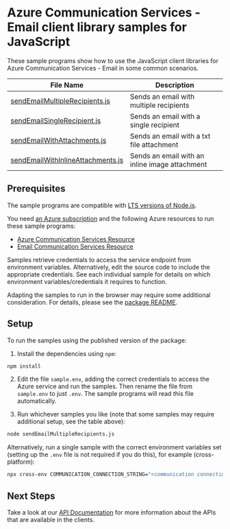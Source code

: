 # Azure Communication Services - Email client library samples for JavaScript

These sample programs show how to use the JavaScript client libraries for Azure Communication Services - Email in some common scenarios.

| **File Name**                                                       | **Description**                                |
| ------------------------------------------------------------------- | ---------------------------------------------- |
| [sendEmailMultipleRecipients.js][sendemailmultiplerecipients]       | Sends an email with multiple recipients        |
| [sendEmailSingleRecipient.js][sendemailsinglerecipient]             | Sends an email with a single recipient         |
| [sendEmailWithAttachments.js][sendemailwithattachments]             | Sends an email with a txt file attachment      |
| [sendEmailWithInlineAttachments.js][sendemailwithinlineattachments] | Sends an email with an inline image attachment |

## Prerequisites

The sample programs are compatible with [LTS versions of Node.js](https://github.com/nodejs/release#release-schedule).

You need [an Azure subscription][freesub] and the following Azure resources to run these sample programs:

- [Azure Communication Services Resource][createinstance_azurecommunicationservicesresource]
- [Email Communication Services Resource][createinstance_emailcommunicationservicesresource]

Samples retrieve credentials to access the service endpoint from environment variables. Alternatively, edit the source code to include the appropriate credentials. See each individual sample for details on which environment variables/credentials it requires to function.

Adapting the samples to run in the browser may require some additional consideration. For details, please see the [package README][package].

## Setup

To run the samples using the published version of the package:

1. Install the dependencies using `npm`:

```bash
npm install
```

2. Edit the file `sample.env`, adding the correct credentials to access the Azure service and run the samples. Then rename the file from `sample.env` to just `.env`. The sample programs will read this file automatically.

3. Run whichever samples you like (note that some samples may require additional setup, see the table above):

```bash
node sendEmailMultipleRecipients.js
```

Alternatively, run a single sample with the correct environment variables set (setting up the `.env` file is not required if you do this), for example (cross-platform):

```bash
npx cross-env COMMUNICATION_CONNECTION_STRING="<communication connection string>" SENDER_ADDRESS="<sender address>" RECIPIENT_ADDRESS="<recipient address>" SECOND_RECIPIENT_ADDRESS="<second recipient address>" node sendEmailMultipleRecipients.js
```

## Next Steps

Take a look at our [API Documentation][apiref] for more information about the APIs that are available in the clients.

[sendemailmultiplerecipients]: https://github.com/Azure/azure-sdk-for-js/blob/main/sdk/communication/communication-email/samples/v1-beta/javascript/sendEmailMultipleRecipients.js
[sendemailsinglerecipient]: https://github.com/Azure/azure-sdk-for-js/blob/main/sdk/communication/communication-email/samples/v1-beta/javascript/sendEmailSingleRecipient.js
[sendemailwithattachments]: https://github.com/Azure/azure-sdk-for-js/blob/main/sdk/communication/communication-email/samples/v1-beta/javascript/sendEmailWithAttachments.js
[sendemailwithinlineattachments]: https://github.com/Azure/azure-sdk-for-js/blob/main/sdk/communication/communication-email/samples/v1-beta/javascript/sendEmailWithInlineAttachments.js
[apiref]: https://docs.microsoft.com/javascript/api/@azure/communication-email
[freesub]: https://azure.microsoft.com/free/
[createinstance_azurecommunicationservicesresource]: https://docs.microsoft.com/azure/communication-services/quickstarts/create-communication-resource
[createinstance_emailcommunicationservicesresource]: https://aka.ms/acsemail/createemailresource
[package]: https://github.com/Azure/azure-sdk-for-js/tree/main/sdk/communication/communication-email/README.md
